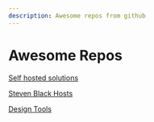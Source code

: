 ```yaml
---
description: Awesome repos from github
---
```


# Awesome Repos

[Self hosted solutions](https://github.com/Kickball/awesome-selfhosted)

[Steven Black Hosts](https://github.com/StevenBlack/hosts)

[Design Tools](https://github.com/LisaDziuba/Awesome-Design-Tools)

